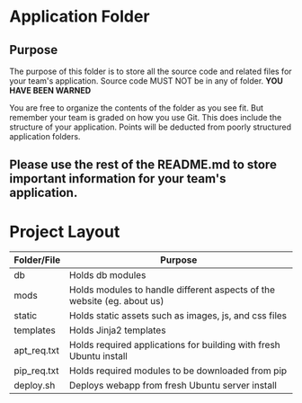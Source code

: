 # Application Folder

## Purpose
The purpose of this folder is to store all the source code and related files for your team's application. Source code MUST NOT be in any of folder. <strong>YOU HAVE BEEN WARNED</strong>

You are free to organize the contents of the folder as you see fit. But remember your team is graded on how you use Git. This does include the structure of your application. Points will be deducted from poorly structured application folders.

## Please use the rest of the README.md to store important information for your team's application.

# Project Layout

| Folder/File   | Purpose   |
|---            |---        |
| db            | Holds db modules |
| mods          | Holds modules to handle different aspects of the website (eg. about us) |
| static        | Holds static assets such as images, js, and css files |
| templates     | Holds Jinja2 templates |
| apt_req.txt   | Holds required applications for building with fresh Ubuntu install |
| pip_req.txt   | Holds required modules to be downloaded from pip |
| deploy.sh     | Deploys webapp from fresh Ubuntu server install |
